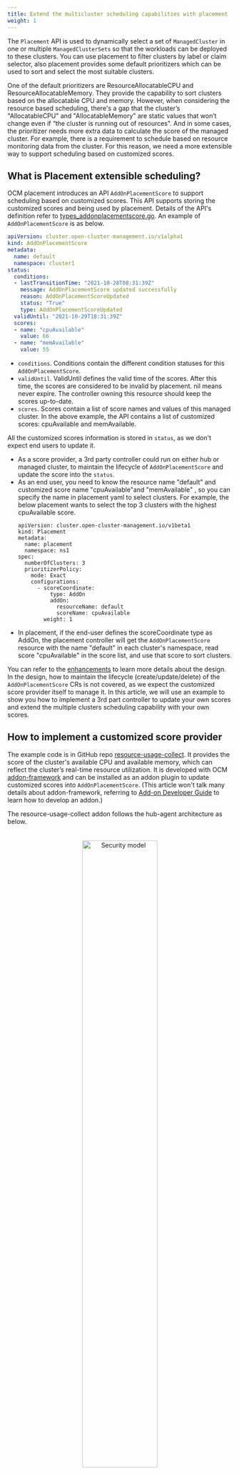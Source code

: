 ```yaml
---
title: Extend the multicluster scheduling capabilities with placement
weight: 1
---
```


The `Placement` API is used to dynamically select a set of `ManagedCluster` in one or multiple `ManagedClusterSets` so that the workloads can be deployed to these clusters. You can use placement to filter clusters by label or claim selector, also placement provides some default prioritizers which can be used to sort and select the most suitable clusters. 


One of the default prioritizers are ResourceAllocatableCPU and ResourceAllocatableMemory. They provide the capability to sort clusters based on the allocatable CPU and memory. However, when considering the resource based scheduling, there's a gap that the cluster’s "AllocatableCPU" and "AllocatableMemory" are static values that won’t change even if “the cluster is running out of resources". And in some cases, the prioritizer needs more extra data to calculate the score of the managed cluster. For example, there is a requirement to schedule based on resource monitoring data from the cluster. For this reason, we need a more extensible way to support scheduling based on customized scores.

## What is Placement extensible scheduling?

OCM placement introduces an API `AddOnPlacementScore` to support scheduling based on customized scores. This API supports storing the customized scores and being used by placement. Details of the API's definition refer to [types_addonplacementscore.go](https://github.com/open-cluster-management-io/api/blob/main/cluster/v1alpha1/types_addonplacementscore.go). An example of `AddOnPlacementScore` is as below.

```yaml
apiVersion: cluster.open-cluster-management.io/v1alpha1
kind: AddOnPlacementScore
metadata:
  name: default
  namespace: cluster1
status:
  conditions:
  - lastTransitionTime: "2021-10-28T08:31:39Z"
    message: AddOnPlacementScore updated successfully
    reason: AddOnPlacementScoreUpdated
    status: "True"
    type: AddOnPlacementScoreUpdated
  validUntil: "2021-10-29T18:31:39Z"
  scores:
  - name: "cpuAvailable"
    value: 66
  - name: "memAvailable"
    value: 55
```

* `conditions`. Conditions contain the different condition statuses for this `AddOnPlacementScore`.
* `validUntil`. ValidUntil defines the valid time of the scores. After this time, the scores are considered to be invalid by placement. nil means never expire. The controller owning this resource should keep the scores up-to-date.
* `scores`. Scores contain a list of score names and values of this managed cluster. In the above example, the API contains a list of customized scores: cpuAvailable and memAvailable.

All the customized scores information is stored in `status`, as we don't expect end users to update it. 
* As a score provider, a 3rd party controller could run on either hub or managed cluster, to maintain the lifecycle of `AddOnPlacementScore` and update the score into the `status`.
* As an end user, you need to know the resource name "default" and customized score name "cpuAvailable"and "memAvailable" , so you can specify the name in placement yaml to select clusters. For example, the below placement wants to select the top 3 clusters with the highest cpuAvailable score.
  ```
  apiVersion: cluster.open-cluster-management.io/v1beta1
  kind: Placement
  metadata:
    name: placement
    namespace: ns1
  spec:
    numberOfClusters: 3
    prioritizerPolicy:
      mode: Exact
      configurations:
        - scoreCoordinate:
            type: AddOn
            addOn:
              resourceName: default
              scoreName: cpuAvailable
          weight: 1
  ```
* In placement, if the end-user defines the scoreCoordinate type as AddOn, the placement controller will get the `AddOnPlacementScore` resource with the name "default" in each cluster's namespace, read score "cpuAvailable" in the score list, and use that score to sort clusters.

You can refer to the [enhancements](https://github.com/open-cluster-management-io/enhancements/blob/main/enhancements/sig-architecture/32-extensiblescheduling/32-extensiblescheduling.md) to learn more details about the design. In the design, how to maintain the lifecycle (create/update/delete) of the `AddOnPlacementScore` CRs is not covered, as we expect the customized score provider itself to manage it. In this article, we will use an example to show you how to implement a 3rd part controller to update your own scores and extend the multiple clusters scheduling capability with your own scores.

## How to implement a customized score provider

The example code is in GitHub repo [resource-usage-collect](https://github.com/JiahaoWei-RH/resource-usage-collect). It provides the score of the cluster's available CPU and available memory, which can reflect the cluster’s real-time resource utilization. It is developed with OCM [addon-framework](https://github.com/open-cluster-management-io/addon-framework) and can be installed as an addon plugin to update customized scores into `AddOnPlacementScore`. (This article won't talk many details about addon-framework, referring to [Add-on Developer Guide](https://open-cluster-management.io/developer-guides/addon/) to learn how to develop an addon.)

The resource-usage-collect addon follows the hub-agent architecture as below.
<div style="text-align: center; padding: 20px;">
   <img src="/extend-multicluster-scheduling-capabilities.png" alt="Security model" style="margin: 0 auto; width: 60%">
</div>

The resource-usage-collect addon contains a controller and an agent. 
- On the hub cluster, the resource-usage-collect-controller is running. It is responsible for creating the `ManifestWork` for resource-usage-collect-agent in each cluster namespace. 
- On each managed cluster, the work agent watches the `ManifestWork` and installs the resource-usage-collect-agent on each cluster. The resource-usage-collect-agent is the core part of this addon, it creates the `AddonPlacementScore` for each cluster on the Hub cluster, and refreshes the `scores` and `validUntil` every 60 seconds.

When the `AddonPlacementScore` is ready, the end user can specify the customized core in a placement to select clusters. 

The working flow and logic of resource-usage-collect addon are quite easy to understand. Now let's follow the below steps to get started!

**Prepare an OCM environment with 2 `ManagedClusters`.**
1. Following [setup dev environment by kind](https://github.com/open-cluster-management-io/OCM/tree/main/solutions/setup-dev-environment) to prepare an environment.
```bash
curl -sSL https://raw.githubusercontent.com/open-cluster-management-io/OCM/main/solutions/setup-dev-environment/local-up.sh | bash
```
2. Confirm there are 2 `ManagedCluster` and a default `ManagedClusterSet` created.
```bash
$ clusteradm get clusters
NAME       ACCEPTED   AVAILABLE   CLUSTERSET   CPU   MEMORY       KUBERENETES VERSION
cluster1   true       True        default      24    49265496Ki   v1.23.4
cluster2   true       True        default      24    49265496Ki   v1.23.4

$ clusteradm get clustersets
NAME      BOUND NAMESPACES   STATUS
default                      2 ManagedClusters selected
```
3. Bind the default `ManagedClusterSet` to default `Namespace`.
```bash
clusteradm clusterset bind default --namespace default
```
```bash
$ clusteradm get clustersets
NAME      BOUND NAMESPACES   STATUS
default   default            2 ManagedClusters selected
```

**Install the resource-usage-collect addon.**
1. Git clone the source code.

```bash
git clone git@github.com:JiahaoWei-RH/resource-usage-collect.git 
cd resource-usage-collect
```

2. Prepare the image.

```bash
# get imagebuilder first
go get github.com/openshift/imagebuilder/cmd/imagebuilder@v1.2.1
export PATH=$PATH:$(go env GOPATH)/bin
# build image
make images
```

3. Deploy the resource-usage-collect addon.

```bash
make deploy
```

4. Verify the installation.

On the hub cluster, verify the resource-usage-collect-controller pod is running.

```bash
$ kubectl get pods -n open-cluster-management | grep resource-usage-collect-controller
resource-usage-collect-controller-55c58bbc5-t45dh   1/1     Running   0          71s
```

On the hub cluster, verify the `AddonPlacementScore` is generated for each managed cluster.

```bash
$ kubectl get addonplacementscore -A
NAMESPACE   NAME                   AGE
cluster1    resource-usage-score   3m23s
cluster2    resource-usage-score   3m24s
```

The `AddonPlacementScore` status should contain a list of scores as below.
```bash
$ kubectl get addonplacementscore -n cluster1 resource-usage-score -oyaml
apiVersion: cluster.open-cluster-management.io/v1alpha1
kind: AddOnPlacementScore
metadata:
  creationTimestamp: "2022-08-08T06:46:04Z"
  generation: 1
  name: resource-usage-score
  namespace: cluster1
  resourceVersion: "3907"
  uid: 6c4280e4-38be-4d45-9c73-c18c84799781
status:
  scores:
  - name: cpuAvailable
    value: 12
  - name: memAvailable
    value: 4
```

If `AddonPlacementScore` is not created or there are no scores in the status, go into the managed cluster, and check if the resource-usage-collect-agent pod is running well.
```bash
$ kubectl get pods -n default | grep resource-usage-collect-agent
resource-usage-collect-agent-5b85cbf848-g5kqm   1/1     Running   0          2m
```

**Select clusters with the customized scores.**

If everything is running well, now you can try to create placement and select clusters with the customized scores.

1. Create a placement to select 1 cluster with the highest cpuAvailable score.

```bash
cat << EOF | kubectl apply -f -
apiVersion: cluster.open-cluster-management.io/v1beta1
kind: Placement
metadata:
  name: placement1
  namespace: default
spec:
  numberOfClusters: 1
  clusterSets:
    - default
  prioritizerPolicy:
    mode: Exact
    configurations:
      - scoreCoordinate:
          type: AddOn
          addOn:
            resourceName: resource-usage-score
            scoreName: cpuAvailable
        weight: 1
EOF
```

2. Verify the placement decision.

```bash
$ kubectl describe placementdecision -n default | grep Status -A 3
Status:
  Decisions:
    Cluster Name:  cluster1
    Reason:
```

Cluster1 is selected by `PlacementDecision`. 

Running below command to get the customized score in `AddonPlacementScore` and the cluster score set by `Placement`.
You can see that the "cpuAvailable" score is 12 in `AddonPlacementScore`, and this value is also the cluster score in `Placement` events, this indicates that placement is using the customized score to select clusters.

```bash
$ kubectl get addonplacementscore -A -o=jsonpath='{range .items[*]}{.metadata.namespace}{"\t"}{.status.scores}{"\n"}{end}'
cluster1        [{"name":"cpuAvailable","value":12},{"name":"memAvailable","value":4}]
cluster2        [{"name":"cpuAvailable","value":12},{"name":"memAvailable","value":4}]
```

```bash
$ kubectl describe placement -n default placement1 | grep Events -A 10
Events:
  Type    Reason          Age   From                 Message
  ----    ------          ----  ----                 -------
  Normal  DecisionCreate  50s   placementController  Decision placement1-decision-1 is created with placement placement1 in namespace default
  Normal  DecisionUpdate  50s   placementController  Decision placement1-decision-1 is updated with placement placement1 in namespace default
  Normal  ScoreUpdate     50s   placementController  cluster1:12 cluster2:12
```

Now you know how to install the resource-usage-collect addon and consume the customized score to select clusters. Next, let's take a deeper look into some key points when you consider implementing a customized score provider .

### 1. Where to run the customized score provider 

The customized score provider could run on either hub or managed cluster. Combined with user stories, you should be able to distinguish whether the controller should be placed in a hub or a managed cluster.

In our example, the customized score provider is developed with [addon-famework](https://github.com/open-cluster-management-io/addon-framework), it follows the hub-agent architecture. The resource-usage-collect-agent is the real score provider, it is installed on each managed cluster, it gets the available CPU and memory of the managed cluster, calculates a score, and updates it into `AddonPlacementScore`. The resource-usage-collect-controller just takes care of installing the agent.

In other cases, for example, if you want to use the metrics from Thanos to calculate a score for each cluster, then the customized score provider only needs to be placed on the hub, as Thanos has all the metrics collected from each managed cluster.

### 2. How to maintain the AddOnPlacementScore CR lifecycle

In our example, the code to maintain the `AddOnPlacementScore` CR is in [pkg/addon/agent/agent.go](https://github.com/JiahaoWei-RH/resource-usage-collect/blob/main/pkg/addon/agent/agent.go).

- When should the score be created?

  The `AddOnPlacementScore` CR can be created with the existence of a ManagedCluster, or on demand for the purpose of reducing objects on the hub.

  In our example, the addon creates an `AddOnPlacementScore` for each Managed Cluster if it does not exist, and a score will be calculated when creating the CR for the first time.

- When should the score be updated?

  We recommend that you set `ValidUntil` when updating the score so that the placement controller can know if the score is still valid in case it failed to update for a long time.

  The score could be updated when your monitoring data changes, or at least you need to update it before it expires.

  In our example, in addition to recalculate and update the score every 60 seconds, the update will also be triggered when the node or pod resource in the managed cluster changes.

### 3. How to calculate the score

The code to calculate the score is in [pkg/addon/agent/calculate.go](https://github.com/JiahaoWei-RH/resource-usage-collect/blob/main/pkg/addon/agent/calculate.go). A valid score must be in the range -100 to 100, you need to normalize the scores before updating it into `AddOnPlacementScore`. 

When normalizing the score, you might meet the below cases.

- The score provider knows the max and min value of the customized scores.

  In this case, it is easy to achieve smooth mapping by formula. Suppose the actual value is X, and X is in the interval [min, max], then`score ＝ 200 * (x - min) / (max - min) - 100`

- The score provider doesn't know the max and min value of the customized scores.

  In this case, you need to set a maximum and minimum value by yourself, as without a max and min value, is unachievable to map a single value X to the range [-100, 100].
Then when the X is greater than this maximum value, the cluster can be considered healthy enough to deploy applications, and the score can be set as 100. And if X is less than the minimum value, the score can be set as -100.
  ```
  if X >= max
    score = 100
  if X <= min 
    score = -100
  ```

In our example, the resource-usage-collect-agent running on each managed cluster doesn't have a whole picture view to know the max/min value of CPU/memory usage of all the clusters, so we manually set the max value as `MAXCPUCOUNT` and `MAXMEMCOUNT` in code, min value is set as 0. The score calculation formula can be simplified:  `score = x / max * 100`.

## Summary
In this article, we introduced what is the placement extensible scheduling and used an example to show how to implement a customized score provider. Also, this article list 3 key points the developer needs to consider when implementing a 3rd party score provider. Hope after reading this article, you can have a clear view of how placement extensible scheduling can help you extend the multicluster scheduling capabilities. 

Feel free to raise your question in the [Open-cluster-management-io GitHub community](https://github.com/open-cluster-management-io/OCM/issues) or contact us using [Slack](https://kubernetes.slack.com/channels/open-cluster-mgmt).
